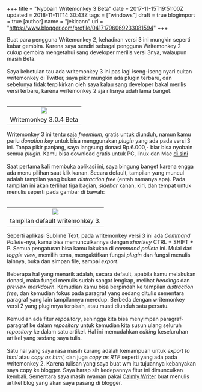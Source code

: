 +++
title = "Nyobain Writemonkey 3 Beta"
date = 2017-11-15T19:51:00Z
updated = 2018-11-11T14:30:43Z
tags = ["windows"]
draft = true
blogimport = true 
[author]
	name = "jekicann"
	uri = "https://www.blogger.com/profile/04171796069233081594"
+++

Buat para pengguna Writemonkey 2, kehadiran versi 3 ini mungkin seperti kabar gembira. Karena saya sendiri sebagai pengguna Writemonkey 2 cukup gembira mengetahui sang developer merilis versi 3nya, walaupun masih Beta.<br /><br />Saya kebetulan tau ada writemonkey 3 ini pas lagi iseng-iseng nyari cuitan writemonkey di Twitter, saya pikir mungkin ada plugin terbaru, dan sebelunya tidak terpikirkan oleh saya kalau sang developer bakal merilis versi terbaru, karena writemonkey 2 aja rilisnya udah lama banget.<br /><br /><table align="center" cellpadding="0" cellspacing="0" class="tr-caption-container" style="margin-left: auto; margin-right: auto; text-align: center;"><tbody><tr><td style="text-align: center;"><a href="https://3.bp.blogspot.com/-v6SFEtJ09s8/Wgww0dgNtVI/AAAAAAAAdeQ/PGKq3s-oAu4Gu91jVftj73M_iawiPKazACEwYBhgL/s1600/wm3.jpg" imageanchor="1" style="margin-left: auto; margin-right: auto;"><img border="0" data-original-height="738" data-original-width="1216" src="https://3.bp.blogspot.com/-v6SFEtJ09s8/Wgww0dgNtVI/AAAAAAAAdeQ/PGKq3s-oAu4Gu91jVftj73M_iawiPKazACEwYBhgL/s1600/wm3.jpg" /></a></td></tr><tr><td class="tr-caption" style="text-align: center;">Writemonkey 3.0.4 Beta</td></tr></tbody></table>Writemonkey 3 ini tentu saja <i>freemium</i>, gratis untuk diunduh, namun kamu perlu <i>donation key</i> untuk bisa menggunakan <i>plugin </i>yang ada pada versi 3 ini. Tanpa pikir panjang, saya langsung donasi Rp.6.000,- biar bisa nyobain semua <i>plugin</i>. Kamu bisa download gratis untuk PC, linux dan Mac <a href="http://writemonkey.com/wm3/" rel="nofollow" target="_blank">di sini</a><br /><br />Saat pertama kali membuka aplikasi ini, saya bingung banget karena engga ada menu pilihan saat klik kanan. Secara default, tampilan yang muncul adalah tampilan yang bukan <i>distraction free</i> (entah namanya apa). Pada tampilan ini akan terlihat tiga bagian, <i>sidebar </i>kanan, kiri, dan tempat untuk menulis seperti pada gambar di bawah:<br /><br /><table align="center" cellpadding="0" cellspacing="0" class="tr-caption-container" style="margin-left: auto; margin-right: auto; text-align: center;"><tbody><tr><td style="text-align: center;"><a href="https://1.bp.blogspot.com/-9OQcnGtUWOI/Wgw4y-pZ8vI/AAAAAAAAdes/KSKuo6bCgyAkwQrErrWJ-Gjll6UAc7huQCLcBGAs/s1600/wm3-2.jpg" imageanchor="1" style="margin-left: auto; margin-right: auto;"><img border="0" data-original-height="670" data-original-width="1024" src="https://1.bp.blogspot.com/-9OQcnGtUWOI/Wgw4y-pZ8vI/AAAAAAAAdes/KSKuo6bCgyAkwQrErrWJ-Gjll6UAc7huQCLcBGAs/s1600/wm3-2.jpg" /></a></td></tr><tr><td class="tr-caption" style="text-align: center;">tampilan default writemonkey 3.</td></tr></tbody></table>Seperti aplikasi Sublime Text, pada writemonkey versi 3 ini ada <i>Command Pallete</i>-nya, kamu bisa memunculkannya dengan <i>shortkey </i>CTRL + SHIFT + P. Semua pengaturan bisa kamu lakukan di <i>command pallete</i> ini. Mulai dari <i>toggle view</i>, memilih tema, mengaktifkan fungsi <i>plugin </i>dan fungsi menulis lainnya, buka dan simpan file, sampai <i>export</i>.<br /><br />Beberapa hal yang menarik adalah, secara default, apabila kamu melakukan donasi, maka fungsi menulis sudah sangat lengkap, melihat <i>headings </i>dan <i>preview markdown</i>. Kemudian kamu bisa berpindah ke tampilan <i>distraction free</i>, dan kemudian fokus pada paragraf yang sedang ditulis sementara paragraf yang lain tampilannya meredup. Berbeda dengan writemonkey versi 2 yang pluginnya terpisah, atau musti diunduh satu persatu.<br /><br />Kemudian ada fitur <i>repository</i>, sehingga kita bisa menyimpan paragraf-paragraf ke dalam <i>repository </i>untuk kemudian kita susun ulang seluruh <i>repository </i>ke dalam satu artikel. Hal ini memudahkan <i>editing </i>keseluruhan artikel yang sedang saya tulis.<br /><br />Satu hal yang saya rasa masih kurang adalah kemampuan untuk <i>export to html</i> atau <i>copy as html</i>, dan juga <i>copy as RTF</i> seperti yang ada pada writemonkey 2. Karena tulisan yang saya buat wm itu tujuannya kebanyakan saya copy ke blogger. Saya harap sih kedepannya fitur ini dimunculkan kembali. Sementara saya masih nyaman pakai <a href="https://delapanpx.blogspot.co.id/2017/11/calmly-writer-teman-baik-blogger.html" target="_blank">Calmly Writer</a>&nbsp;buat menulis artikel blog yang akan saya pasang di blogger.<br /><br /><br /><br />
